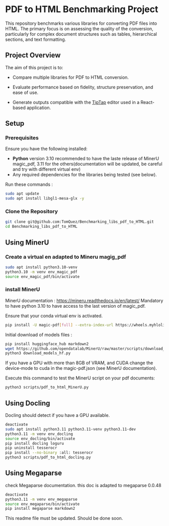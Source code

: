 # PDF to HTML Benchmarking Project

This repository benchmarks various libraries for converting PDF files into HTML. The primary focus is on assessing the quality of the conversion, particularly for complex document structures such as tables, hierarchical sections, and text formatting.

## Project Overview

The aim of this project is to:

- Compare multiple libraries for PDF to HTML conversion.

- Evaluate performance based on fidelity, structure preservation, and ease of use.

- Generate outputs compatible with the [TipTap](https://tiptap.dev/) editor used in a React-based application.

## Setup

### Prerequisites

Ensure you have the following installed:

- **Python** version 3.10 recommended to have the laste release of MinerU magic_pdf, 3.11 for the others(documentation will be updated, be careful and try with different virtual env)
- Any required dependencies for the libraries being tested (see below).

Run these commands :

```bash
sudo apt update
sudo apt install libgl1-mesa-glx -y
```

### Clone the Repository

```bash
git clone git@github.com:TomQuez/Benchmarking_libs_pdf_to_HTML.git
cd Benchmarking_libs_pdf_to_HTML
```

## Using MinerU

### Create a virtual en adapted to Mineru magig_pdf

```bash
sudo apt install python3.10-venv
python3.10 -m venv env_magic_pdf
source env_magic_pdf/bin/activate
```

### install MinerU

MinerU documentation :
<https://mineru.readthedocs.io/en/latest/>
Mandatory to have python 3.10 to have access to the last version of magic_pdf.

Ensure that your conda virtual env is activated.

```bash
pip install -U magic-pdf[full] --extra-index-url https://wheels.myhloli.com
```

Initial download of models files :

```bash
pip install huggingface_hub markdown2
wget https://github.com/opendatalab/MinerU/raw/master/scripts/download_models_hf.py -O download_models_hf.py
python3 download_models_hf.py
```

If you have a GPU with more than 8GB of VRAM, and CUDA change the device-mode to cuda in the magic-pdf.json (see MinerU documentation).

Execute this command to test the MinerU script on your pdf documents:

```bash
python3 scripts/pdf_to_html_MinerU.py
```

## Using Docling

Docling should detect if you have a GPU available.

```bash
deactivate
sudo apt install python3.11 python3.11-venv python3.11-dev
python3.11 -m venv env_docling
source env_docling/bin/activate
pip install docling loguru
pip uninstall tesserocr
pip install --no-binary :all: tesserocr
python3 scripts/pdf_to_html_docling.py
```

## Using Megaparse

check Megaparse documentation. this doc is adapted to megaparse 0.0.48

```bash
deactivate
python3.11 -m venv env_megaparse
source env_megaparse/bin/activate
pip install megaparse markdown2
```

This readme file must be updated. Should be done soon.

